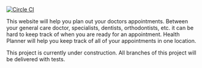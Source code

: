 [![Circle CI](https://circleci.com/gh/nperri6/health_planner.svg?style=shield&circle-token=:circle-token)](https://circleci.com/gh/nperri6/health_planner)

This website will help you plan out your doctors appointments.  Between your general care doctor, specialists, dentists, orthodontists, etc. it  can be hard to keep track of
when you are ready for an appointment.  Health Planner will help you keep track of all of your appointments in one location.


This project is currently under construction.  All branches of this project will be delivered with tests.

